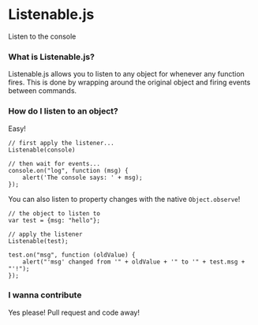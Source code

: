 # Listenable.js
Listen to the console

### What is Listenable.js?

Listenable.js allows you to listen to any object for whenever any function fires.
This is done by wrapping around the original object and firing events between commands.

### How do I listen to an object?

Easy!

```
// first apply the listener...
Listenable(console)

// then wait for events...
console.on("log", function (msg) {
    alert('The console says: ' + msg);
});
```

You can also listen to property changes with the native `Object.observe`!

```
// the object to listen to
var test = {msg: "hello"};

// apply the listener
Listenable(test);

test.on("msg", function (oldValue) {
    alert("'msg' changed from '" + oldValue + '" to '" + test.msg + "'!");
});

```

### I wanna contribute

Yes please! Pull request and code away!
